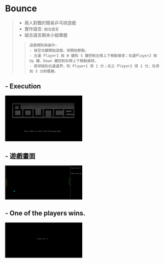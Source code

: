 # Bounce
> - 兩人對戰的簡易乒乓球遊戲 <br>
> - 實作語言: `組合語言` <br>
> - 組合語言期末小組專題
>>     遊戲規則與操作: 
>>     - 按空白鍵開始遊戲，球開始移動。
>>     - 左邊 Player1 按 W 鍵和 S 鍵控制左桿上下移動接球；右邊Player2 按 Up 鍵、Down 鍵控制右桿上下移動接球。
>>     - 若球碰到右邊邊界，則 Player1 得 1 分；反之 Player2 得 1 分，先得到 5 分即獲勝。
## - Execution
<img src="photo/init.png" alt="Cover" width="50%"/> <br>
## - 遊戲畫面
<img src="photo/playing.png" alt="Cover" width="50%"/> <br>
## - One of the players wins.
<img src="photo/over.png" alt="Cover" width="50%"/> <br>
